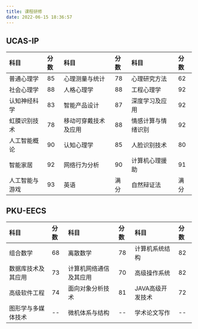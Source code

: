 ```yaml
---
title: 课程研修
date: 2022-06-15 18:36:57
---
```


UCAS-IP
---

|  科目   | 分数  |  科目   | 分数  |  科目   | 分数  | 
|  :----  | :----  |  :----  | :----  |  :----  | :----  | 
| 普通心理学  | 85 | 心理测量与统计 | 78 | 心理研究方法  | 62 | 
| 社会心理学  | 88 | 人格心理学     | 88 | 工程心理学    | 92 | 
| 认知神经科学  | 83 | 智能产品设计 | 87 | 深度学习及应用  | 92 | 
| 虹膜识别技术  | 78 | 移动可穿戴技术及应用  | 88 | 情感计算与情绪识别 | 92 |
|人工智能概论  | 90 |认知心理学  | 85 |人脸识别技术  | 80 | 智能机器人  | 80 |
| 智能家居  | 92 | 网络行为分析 | 90 | 计算机心理援助  | 91 | 虚拟现实与成瘾治疗  | 85 |
| 人工智能与游戏  | 93 | 英语     | 满分 | 自然辩证法    | 满分 | --  | -- |

PKU-EECS
---

|科目   |分数  |科目   |分数  |科目   |分数  | 
|  :----  | :----  |  :----  | :----  |  :----  | :----  | 
| 组合数学  | 68 | 离散数学 | 78 | 计算机系统结构  | 82 | 
| 数据库技术及其应用  | 73 | 计算机网络通信及其应用  | 70 | 高级操作系统  | 82 | 
| 高级软件工程  | 74 | 面向对象分析技术 | 81 | JAVA高级开发技术  | 72 | 
| 图形学与多媒体技术  | -- | 微机体系与结构  | -- | 学术论文写作 | -- |


